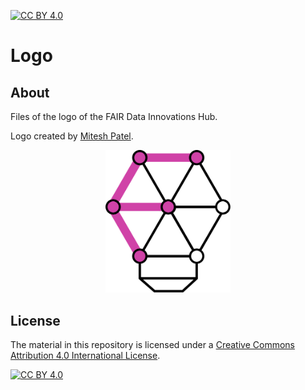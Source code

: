 [![CC BY 4.0][cc-by-shield]][cc-by]

[cc-by]: http://creativecommons.org/licenses/by/4.0/
[cc-by-shield]: https://img.shields.io/badge/License-CC%20BY%204.0-lightgrey.svg
[cc-by-image]: https://i.creativecommons.org/l/by/4.0/88x31.png

# Logo

## About

Files of the logo of the FAIR Data Innovations Hub.

Logo created by [Mitesh Patel](https://miteshdesign.com/).


<p align="center">
  <img src="https://github.com/fairdataihub/logo/blob/main/SVG/02_Transparent/Fair_logo_05_Main_Transparent.svg" width="200"/>
</p>

## License
The material in this repository is licensed under a
[Creative Commons Attribution 4.0 International License][cc-by].

[![CC BY 4.0][cc-by-image]][cc-by]

